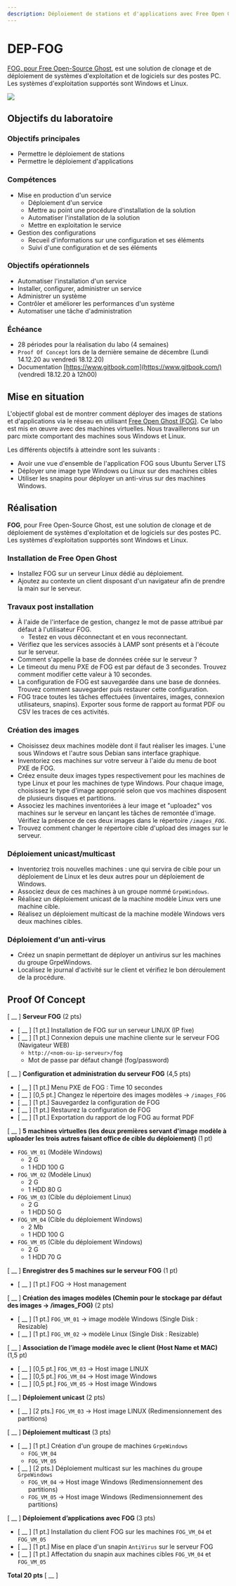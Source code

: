 ```yaml
---
description: Déploiement de stations et d'applications avec Free Open Ghost
---
```


# DEP-FOG

[FOG, pour Free Open-Source Ghost](https://fogproject.org/), est une solution de clonage et de déploiement de systèmes d'exploitation et de logiciels sur des postes PC. Les systèmes d'exploitation supportés sont Windows et Linux.

![](.gitbook/assets/image%20%282%29.png)

## Objectifs du laboratoire

### **Objectifs principales**

* Permettre le déploiement de stations
* Permettre le déploiement d'applications

### **Compétences**

* Mise en production d'un service
  * Déploiement d'un service
  * Mettre au point une procédure d'installation de la solution
  * Automatiser l'installation de la solution
  * Mettre en exploitation le service
* Gestion des configurations
  * Recueil d'informations sur une configuration et ses éléments
  * Suivi d'une configuration et de ses éléments

### **Objectifs opérationnels**

* Automatiser l'installation d'un service
* Installer, configurer, administrer un service
* Administrer un système
* Contrôler et améliorer les performances d'un système
* Automatiser une tâche d'administration

### **Échéance**

* 28 périodes pour la réalisation du labo \(4 semaines\)
* `Proof Of Concept` lors de la dernière semaine de décembre \(Lundi 14.12.20 au vendredi 18.12.20\)
* Documentation [https://www.gitbook.com](https://www.gitbook.com/) \(vendredi 18.12.20 à 12h00\)

## Mise en situation

L'objectif global est de montrer comment déployer des images de stations et d'applications via le réseau en utilisant [Free Open Ghost \(FOG\)](https://fogproject.org/). Ce labo est mis en œuvre avec des machines virtuelles. Nous travaillerons sur un parc mixte comportant des machines sous Windows et Linux.

Les différents objectifs à atteindre sont les suivants :

* Avoir une vue d'ensemble de l'application FOG sous Ubuntu Server LTS
* Déployer une image type Windows ou Linux sur des machines cibles
* Utiliser les snapins pour déployer un anti-virus sur des machines Windows.

## Réalisation

**FOG**, pour Free Open-Source Ghost, est une solution de clonage et de déploiement de systèmes d'exploitation et de logiciels sur des postes PC. Les systèmes d'exploitation supportés sont Windows et Linux.

### Installation de Free Open Ghost

* Installez FOG sur un serveur Linux dédié au déploiement.
* Ajoutez au contexte un client disposant d'un navigateur afin de prendre la main sur le serveur.

### Travaux post installation

* À l'aide de l'interface de gestion, changez le mot de passe attribué par défaut à l'utilisateur FOG.
  * Testez en vous déconnectant et en vous reconnectant.
* Vérifiez que les services associés à LAMP sont présents et à l'écoute sur le serveur.
* Comment s'appelle la base de données créée sur le serveur ?
* Le timeout du menu PXE de FOG est par défaut de 3 secondes. Trouvez comment modifier cette valeur à 10 secondes.
* La configuration de FOG est sauvegardée dans une base de données. Trouvez comment sauvegarder puis restaurer cette configuration.
* FOG trace toutes les tâches effectuées \(inventaires, images, connexion utilisateurs, snapins\). Exporter sous forme de rapport au format PDF ou CSV les traces de ces activités.

### Création des images

* Choisissez deux machines modèle dont il faut réaliser les images. L'une sous Windows et l'autre sous Debian sans interface graphique. 
* Inventoriez ces machines sur votre serveur à l'aide du menu de boot PXE de FOG.
* Créez ensuite deux images types respectivement pour les machines de type Linux et pour les machines de type Windows. Pour chaque image, choisissez le type d'image approprié selon que vos machines disposent de plusieurs disques et partitions.
* Associez les machines inventoriées à leur image et "uploadez" vos machines sur le serveur en lançant les tâches de remontée d'image. Vérifiez la présence de ces deux images dans le répertoire _`/images_FOG`_.
* Trouvez comment changer le répertoire cible d'upload des images sur le serveur.

### Déploiement unicast/multicast

* Inventoriez trois nouvelles machines : une qui servira de cible pour un déploiement de Linux et les deux autres pour un déploiement de Windows.
* Associez deux de ces machines à un groupe nommé `GrpeWindows`.
* Réalisez un déploiement unicast de la machine modèle Linux vers une machine cible.
* Réalisez un déploiement multicast de la machine modèle Windows vers deux machines cibles.

### Déploiement d'un anti-virus

* Créez un snapin permettant de déployer un antivirus sur les machines du groupe GrpeWindows.
* Localisez le journal d'activité sur le client et vérifiez le bon déroulement de la procédure.

## Proof Of Concept

\[ \_\_ \] **Serveur FOG** \(2 pts\)

* \[ \_\_ \] \[1 pt.\] Installation de FOG sur un serveur LINUX \(IP fixe\)
* \[ \_\_ \] \[1 pt.\] Connexion depuis une machine cliente sur le serveur FOG \(Navigateur WEB\)
  * `http://<nom-ou-ip-serveur>/fog`
  * Mot de passe par défaut changé \(fog/password\)

\[ \_\_ \] **Configuration et administration du serveur FOG** \(4,5 pts\)

* \[ \_\_ \] \[1 pt.\] Menu PXE de FOG : Time 10 secondes
* \[ \_\_ \] \[0,5 pt.\] Changez le répertoire des images modèles → `/images_FOG`
* \[ \_\_ \] \[1 pt.\] Sauvegardez la configuration de FOG
* \[ \_\_ \] \[1 pt.\] Restaurez la configuration de FOG
* \[ \_\_ \] \[1 pt.\] Exportation du rapport de log FOG au format PDF

\[ \_\_ \] **5 machines virtuelles \(les deux premières servant d'image modèle à uploader les trois autres faisant office de cible du déploiement\)** \(1 pt\)

* `FOG_VM_01` \(Modèle Windows\)
  * 2 G
  * 1 HDD 100 G
* `FOG_VM_02` \(Modèle Linux\)
  * 2 G
  * 1 HDD 80 G
* `FOG_VM_03` \(Cible du déploiement Linux\)
  * 2 G
  * 1 HDD 50 G
* `FOG_VM_04` \(Cible du déploiement Windows\)
  * 2 Mb
  * 1 HDD 100 G
* `FOG_VM_05` \(Cible du déploiement Windows\)
  * 2 G
  * 1 HDD 70 G

\[ \_\_ \] **Enregistrer des 5 machines sur le serveur FOG** \(1 pt\)

* \[ \_\_ \] \[1 pt.\] FOG → Host management

\[ \_\_ \] **Création des images modèles \(Chemin pour le stockage par défaut des images → /images\_FOG\)** \(2 pts\)

* \[ \_\_ \] \[1 pt.\] `FOG_VM_01` → image modèle Windows \(Single Disk : Resizable\)
* \[ \_\_ \] \[1 pt.\] `FOG_VM_02` → modèle Linux \(Single Disk : Resizable\)

\[ \_\_ \] **Association de l’image modèle avec le client \(Host Name et MAC\)** \(1,5 pt\)

* \[ \_\_ \] \[0,5 pt.\] `FOG_VM_03` → Host image LINUX
* \[ \_\_ \] \[0,5 pt.\] `FOG_VM_04` → Host image Windows
* \[ \_\_ \] \[0,5 pt.\] `FOG_VM_05` → Host image Windows

\[ \_\_ \] **Déploiement unicast** \(2 pts\)

* \[ \_\_ \] \[2 pts.\] `FOG_VM_03` → Host image LINUX \(Redimensionnement des partitions\)

\[ \_\_ \] **Déploiement multicast** \(3 pts\)

* \[ \_\_ \] \[1 pt.\] Création d'un groupe de machines `GrpeWindows`
  * `FOG_VM_04`
  * `FOG_VM_05`
* \[ \_\_ \] \[2 pts.\] Déploiement multicast sur les machines du groupe `GrpeWindows`
  * `FOG_VM_04` → Host image Windows \(Redimensionnement des partitions\)
  * `FOG_VM_05` → Host image Windows \(Redimensionnement des partitions\)

\[ \_\_ \]  **Déploiement d’applications avec FOG** \(3 pts\)

* \[ \_\_ \] \[1 pt.\] Installation du client FOG sur les machines `FOG_VM_04` et `FOG_VM_05`
* \[ \_\_ \] \[1 pt.\] Mise en place d'un snapin `AntiVirus` sur le serveur FOG
* \[ \_\_ \] \[1 pt.\] Affectation du snapin aux machines cibles `FOG_VM_04` et `FOG_VM_05`

**Total 20 pts** \[ \_\_ \]

